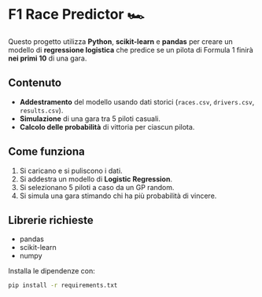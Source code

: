 # F1 Race Predictor 🏎️

Questo progetto utilizza **Python**, **scikit-learn** e **pandas** per creare un modello di **regressione logistica** che predice se un pilota di Formula 1 finirà **nei primi 10** di una gara.

## Contenuto
- **Addestramento** del modello usando dati storici (`races.csv`, `drivers.csv`, `results.csv`).
- **Simulazione** di una gara tra 5 piloti casuali.
- **Calcolo delle probabilità** di vittoria per ciascun pilota.

## Come funziona
1. Si caricano e si puliscono i dati.
2. Si addestra un modello di **Logistic Regression**.
3. Si selezionano 5 piloti a caso da un GP random.
4. Si simula una gara stimando chi ha più probabilità di vincere.

## Librerie richieste
- pandas
- scikit-learn
- numpy

Installa le dipendenze con:
```bash
pip install -r requirements.txt
